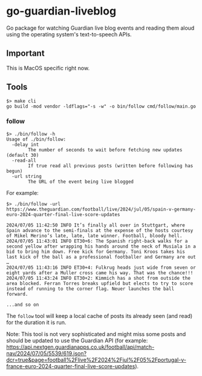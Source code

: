 # go-guardian-liveblog

Go package for watching Guardian live blog events and reading them aloud using the operating system's text-to-speech APIs.

## Important

This is MacOS specific right now.

## Tools

```
$> make cli
go build -mod vendor -ldflags="-s -w" -o bin/follow cmd/follow/main.go
```

### follow

```
$> ./bin/follow -h
Usage of ./bin/follow:
  -delay int
    	The number of seconds to wait before fetching new updates (default 30)
  -read-all
    	If true read all previous posts (written before following has begun)
  -url string
    	The URL of the event being live blogged
```

For example:

```
$> ./bin/follow -url https://www.theguardian.com/football/live/2024/jul/05/spain-v-germany-euro-2024-quarter-final-live-score-updates

2024/07/05 11:42:50 INFO It’s finally all over in Stuttgart, where Spain advance to the semi-finals at the expense of the hosts courtesy of Mikel Merino’s late, late, late winner. Football, bloody hell.
2024/07/05 11:43:01 INFO ET30+6: The Spanish right-back walks for a second yellow after wrapping his hands around the neck of Musiala in a bid to bring him down. Free kick for Germany. Toni Kroos takes his last kick of the ball as a professional footballer and Germany are out …
2024/07/05 11:43:16 INFO ET30+4: Fulkrug heads just wide from seven or eight yards after a Muller cross came his way. That was the chance!!!
2024/07/05 11:43:24 INFO ET30+2: Kimmich has a shot from outside the area blocked. Ferran Torres breaks upfield but elects to try to score instead of running to the corner flag. Neuer launches the ball forward.

...and so on
```

The `follow` tool will keep a local cache of posts its already seen (and read) for the duration it is run.

Note: This tool is not very sophisticated and might miss some posts and should be updated to use the Guardian API (for example: https://api.nextgen.guardianapps.co.uk/football/api/match-nav/2024/07/05/5539/619.json?dcr=true&page=football%2Flive%2F2024%2Fjul%2F05%2Fportugal-v-france-euro-2024-quarter-final-live-score-updates).
